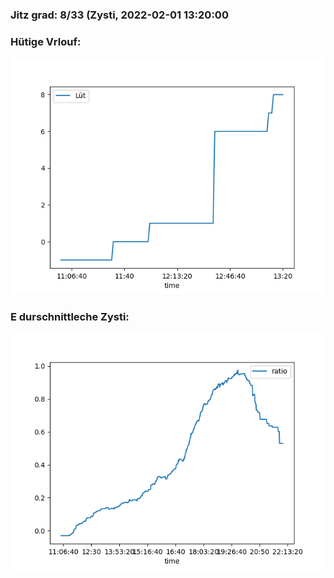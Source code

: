### Jitz grad: 8/33 (Zysti, 2022-02-01 13:20:00

### Hütige Vrlouf:
![Graph](Today.png)

### E durschnittleche Zysti:
![Graph](Zysti.png)